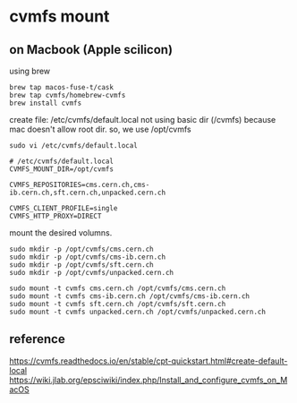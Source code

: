# cvmfs mount

## on Macbook (Apple scilicon)

using brew
```
brew tap macos-fuse-t/cask
brew tap cvmfs/homebrew-cvmfs
brew install cvmfs
```

create file: /etc/cvmfs/default.local
not using basic dir (/cvmfs) because mac doesn't allow root dir. so, we use /opt/cvmfs
```
sudo vi /etc/cvmfs/default.local

# /etc/cvmfs/default.local
CVMFS_MOUNT_DIR=/opt/cvmfs
   
CVMFS_REPOSITORIES=cms.cern.ch,cms-ib.cern.ch,sft.cern.ch,unpacked.cern.ch
   
CVMFS_CLIENT_PROFILE=single
CVMFS_HTTP_PROXY=DIRECT
```

mount the desired volumns.
```
sudo mkdir -p /opt/cvmfs/cms.cern.ch
sudo mkdir -p /opt/cvmfs/cms-ib.cern.ch
sudo mkdir -p /opt/cvmfs/sft.cern.ch
sudo mkdir -p /opt/cvmfs/unpacked.cern.ch

sudo mount -t cvmfs cms.cern.ch /opt/cvmfs/cms.cern.ch
sudo mount -t cvmfs cms-ib.cern.ch /opt/cvmfs/cms-ib.cern.ch
sudo mount -t cvmfs sft.cern.ch /opt/cvmfs/sft.cern.ch
sudo mount -t cvmfs unpacked.cern.ch /opt/cvmfs/unpacked.cern.ch
```

## reference
https://cvmfs.readthedocs.io/en/stable/cpt-quickstart.html#create-default-local
https://wiki.jlab.org/epsciwiki/index.php/Install_and_configure_cvmfs_on_MacOS

